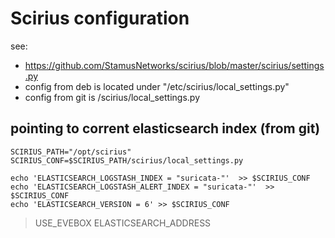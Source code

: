 # Scirius configuration


see:

* https://github.com/StamusNetworks/scirius/blob/master/scirius/settings.py
* config from deb is located under "/etc/scirius/local_settings.py"
* config from git is <where ever you cloned me>/scirius/local_settings.py

## pointing to corrent elasticsearch index (from git)
```
SCIRIUS_PATH="/opt/scirius"
SCIRIUS_CONF=$SCIRIUS_PATH/scirius/local_settings.py

echo 'ELASTICSEARCH_LOGSTASH_INDEX = "suricata-"'  >> $SCIRIUS_CONF
echo 'ELASTICSEARCH_LOGSTASH_ALERT_INDEX = "suricata-"'  >> $SCIRIUS_CONF
echo 'ELASTICSEARCH_VERSION = 6' >> $SCIRIUS_CONF
```

> USE_EVEBOX
> ELASTICSEARCH_ADDRESS
